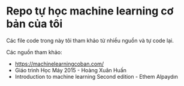# Repo tự học machine learning cơ bản của tôi

Các file code trong này tôi tham khảo từ nhiều nguồn và tự code lại.

Các nguồn tham khảo:
- https://machinelearningcoban.com/
- Giáo trình Học Máy 2015 - Hoàng Xuân Huấn
- Introduction to machine learning Second edition - Ethem Alpaydın
